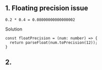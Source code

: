 ## 1. Floating precision issue

```
0.2 * 0.4 = 0.08000000000000002
```

Solution

```
const floatPrecision = (num: number) => {
  return parseFloat(num.toPrecision(12));
}
```

## 2.
